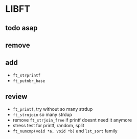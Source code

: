 # LIBFT

## todo asap

## remove

## add
- `ft_strprintf`
- `ft_putnbr_base`

## review
- `ft_printf`, try without so many strdup
- `ft_strnjoin` so many strdup
- remove `ft_strjoin_free` if printf doesnt need it anymore
- stress test for printf, random, split
- `ft_numcmp(void *a, void *b)` and `lst_sort` family